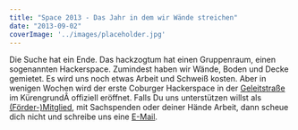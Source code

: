 ```yaml
---
title: "Space 2013 - Das Jahr in dem wir Wände streichen"
date: "2013-09-02"
coverImage: '../images/placeholder.jpg'
---
```


Die Suche hat ein Ende. Das hackzogtum hat einen Gruppenraum, einen sogenannten Hackerspace. Zumindest haben wir Wände, Boden und Decke gemietet. Es wird uns noch etwas Arbeit und Schweiß kosten. Aber in wenigen Wochen wird der erste Coburger Hackerspace in der [Geleitstraße](https://maps.google.de/maps?q=geleitstra%C3%9Fe+coburg&ie=UTF-8&ei=slIkUvKkGajY7Abp3ID4BQ&ved=0CAoQ_AUoAg) im KürengrundÂ offiziell eröffnet. Falls Du uns unterstützen willst als [(Förder-)Mitglied](https://hackzogtum-coburg.de/?page_id=126), mit Sachspenden oder deiner Hände Arbeit, dann scheue dich nicht und schreibe uns eine [E-Mail](mailto:presse@hackzogtum-coburg.de).
